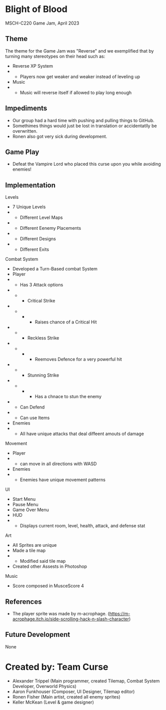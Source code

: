 # Blight of Blood
MSCH-C220 Game Jam, April 2023

## Theme
The theme for the Game Jam was "Reverse" and we exemplified that by turning many stereotypes on their head such as:
- Reverse XP System
- - Players now get weaker and weaker instead of leveling up
- Music 
- - Music will reverse itself if allowed to play long enough

## Impediments
- Our group had a hard time with pushing and pulling things to GitHub.
- Somethimes things would just be lost in translation or accidentatlly be overwritten.
- Ronen also got very sick during development.

## Game Play
- Defeat the Vampire Lord who placed this curse upon you while avoiding enemies!

## Implementation
Levels
- 7 Unique Levels
- - Different Level Maps
- - Different Eenemy Placements
- - Different Designs
- - Different Exits

Combat System
- Developed a Turn-Based combat System
- Player
- - Has 3 Attack options
- - - Critical Strike
- - - - Raises chance of a Critical Hit
- - - Reckless Strike
- - - - Reemoves Defence for a very powerful hit
- - - Stunning Strike
- - - - Has a chnace to stun the enemy
- - Can Defend
- - Can use Items
- Enemies
- - All have unique attacks that deal diffeent amouts of damage

Movement
- Player 
- - can move in all directions with WASD
- Enemies 
- - Enemies have unique movement patterns

UI
- Start Menu
- Pause Menu
- Game Over Menu
- HUD
- - Displays current room, level, health, attack, and defense stat

Art
- All Sprites are unique
- Made a tile map
- - Modified said tile map
- Created other Assests in Photoshop

Music
- Score composed in MusceScore 4

## References
- The player sprite was made by m-acrophage. (https://m-acrophage.itch.io/side-scrolling-hack-n-slash-character)

## Future Development
None

# Created by: Team Curse
- Alexander Trippel (Main programmer, created Tilemap, Combat System Developer, Overworld Physics)
- Aaron Funkhouser (Composer, UI Designer, Tilemap editor)
- Ronen Fisher (Main artist, created all enemy sprites) 
- Keller McKean (Level & game designer)
